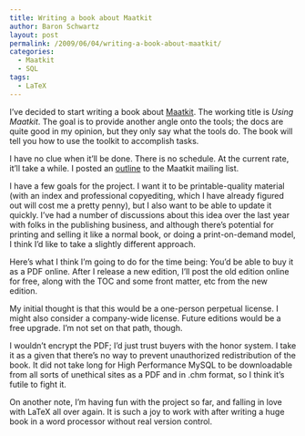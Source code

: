 ```yaml
---
title: Writing a book about Maatkit
author: Baron Schwartz
layout: post
permalink: /2009/06/04/writing-a-book-about-maatkit/
categories:
  - Maatkit
  - SQL
tags:
  - LaTeX
---
```

I&#8217;ve decided to start writing a book about [Maatkit][1]. The working title is *Using Maatkit*. The goal is to provide another angle onto the tools; the docs are quite good in my opinion, but they only say what the tools do. The book will tell you how to use the toolkit to accomplish tasks.

I have no clue when it&#8217;ll be done. There is no schedule. At the current rate, it&#8217;ll take a while. I posted an [outline][2] to the Maatkit mailing list.

I have a few goals for the project. I want it to be printable-quality material (with an index and professional copyediting, which I have already figured out will cost me a pretty penny), but I also want to be able to update it quickly. I&#8217;ve had a number of discussions about this idea over the last year with folks in the publishing business, and although there&#8217;s potential for printing and selling it like a normal book, or doing a print-on-demand model, I think I&#8217;d like to take a slightly different approach.

Here&#8217;s what I think I&#8217;m going to do for the time being: You&#8217;d be able to buy it as a PDF online. After I release a new edition, I&#8217;ll post the old edition online for free, along with the TOC and some front matter, etc from the new edition.

My initial thought is that this would be a one-person perpetual license. I might also consider a company-wide license. Future editions would be a free upgrade. I&#8217;m not set on that path, though.

I wouldn&#8217;t encrypt the PDF; I&#8217;d just trust buyers with the honor system. I take it as a given that there&#8217;s no way to prevent unauthorized redistribution of the book. It did not take long for High Performance MySQL to be downloadable from all sorts of unethical sites as a PDF and in .chm format, so I think it&#8217;s futile to fight it.

On another note, I&#8217;m having fun with the project so far, and falling in love with LaTeX all over again. It is such a joy to work with after writing a huge book in a word processor without real version control.

 [1]: http://www.maatkit.org/
 [2]: http://groups.google.com/group/maatkit-discuss/browse_thread/thread/941df762ff63069